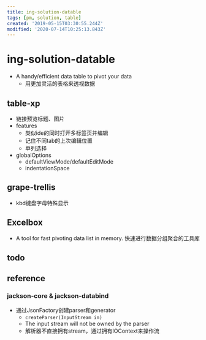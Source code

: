 ```yaml
---
title: ing-solution-datable
tags: [pm, solution, table]
created: '2019-05-15T03:30:55.244Z'
modified: '2020-07-14T10:25:13.843Z'
---
```


# ing-solution-datable

- A handy/efficient data table to pivot your data
  - 用更加灵活的表格来透视数据

## table-xp

- 链接预览标题、图片
- features
  - 类似ide的同时打开多标签页并编辑
  - 记住不同tab的上次编辑位置
  - 单列选择
- globalOptions
  - defaultViewMode/defaultEditMode
  - indentationSpace

## grape-trellis

- kbd键盘字母特殊显示

## Excelbox

- A tool for fast pivoting data list in memory. 快速进行数据分组聚合的工具库

## todo

## reference

### jackson-core & jackson-databind

- 通过JsonFactory创建parser和generator
  - `createParser(InputStream in)`
  - The input stream will not be owned by the parser
  - 解析器不直接拥有stream，通过拥有IOContext来操作流
